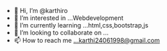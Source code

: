 - 👋 Hi, I’m @karthiro
- 👀 I’m interested in ...Webdevelopment
- 🌱 I’m currently learning ...html,css,bootstrap,js
- 💞️ I’m looking to collaborate on ...
- 📫 How to reach me ...karthi24061998@gmail.com

<!---
karthiro/karthiro is a ✨ special ✨ repository because its `README.md` (this file) appears on your GitHub profile.
You can click the Preview link to take a look at your changes.
--->
